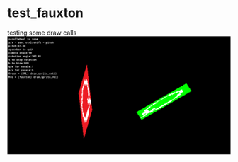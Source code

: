 # test_fauxton
testing some draw calls
![test](https://raw.githubusercontent.com/Aravind-Sundararajan/test_fauxton/master/test_fauxton.PNG)
